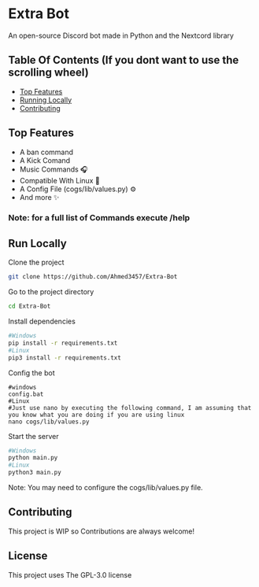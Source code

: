 
# Extra Bot 

An open-source Discord bot made in Python and the Nextcord library

## Table Of Contents (If you dont want to use the scrolling wheel)
- [Top Features](https://github.com/ahmed3457/extra-bot/tree/stable#run-locally)
- [Running Locally](https://github.com/ahmed3457/extra-bot/tree/stable#run-locally)
- [Contributing](https://github.com/ahmed3457/extra-bot/tree/stable#run-locally)

## Top Features

- A ban command
- A Kick Comand
- Music Commands 🎧
- Compatible With Linux 🐧
- A Config File (cogs/lib/values.py) ⚙️
- And more ✨

### Note: for a full list of Commands execute /help

## Run Locally

Clone the project

```bash
git clone https://github.com/Ahmed3457/Extra-Bot
```

Go to the project directory

```bash 
cd Extra-Bot
```

Install dependencies

```bash
#Windows
pip install -r requirements.txt
#Linux
pip3 install -r requirements.txt
```

Config the bot
```
#windows
config.bat
#Linux 
#Just use nano by executing the following command, I am assuming that you know what you are doing if you are using linux
nano cogs/lib/values.py
```

Start the server

```bash
#Windows
python main.py
#Linux
python3 main.py
```

Note: You may need to configure the cogs/lib/values.py file.
## Contributing

This project is WIP so Contributions are always welcome!



## License

This project uses The GPL-3.0 license

